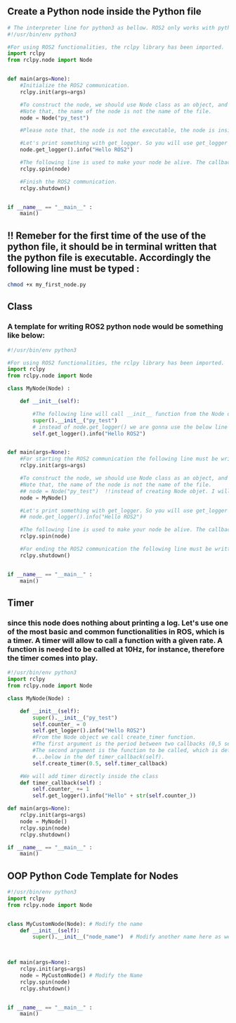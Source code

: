 ## Create a Python node inside the Python file
```python
# The interpreter line for python3 as bellow. ROS2 only works with python3 not python2 or older versions.
#!/usr/bin/env python3

#For using ROS2 functionalities, the rclpy library has been imported.
import rclpy
from rclpy.node import Node 


def main(args=None):
    #Initialize the ROS2 communication. 
    rclpy.init(args=args)

    #To construct the node, we should use Node class as an object, and insert the node name as a parameter. 
    #Note that, the name of the node is not the name of the file.
    node = Node("py_test")

    #Please note that, the node is not the executable, the node is inside the executable or the python file. 

    #Let's print something with get_logger. So you will use get_logger function from the node objet.
    node.get_logger().info("Hello ROS2")

    #The following line is used to make your node be alive. The callbacks will be able to be called from spin function.
    rclpy.spin(node)

    #Finish the ROS2 communication.
    rclpy.shutdown()


if __name__ == "__main__" : 
    main()
```
## !! Remeber for the first time of the use of the python file, it should be in terminal written that the python file is executable. Accordingly the following line must be typed :
```bash
chmod +x my_first_node.py

```
## Class
### A template for writing ROS2 python node would be something like below:

```python
#!/usr/bin/env python3

#For using ROS2 functionalities, the rclpy library has been imported.
import rclpy
from rclpy.node import Node 

class MyNode(Node) : 

    def __init__(self):

        #The following line will call __init__ function from the Node objet.
        super().__init__("py_test")
        # instead of node.get_logger() we are gonna use the below line : 
        self.get_logger().info("Hello ROS2")


def main(args=None): 
    #For starting the ROS2 communication the following line must be written. 
    rclpy.init(args=args)

    #To construct the node, we should use Node class as an object, and insert the node name as a parameter. 
    #Note that, the name of the node is not the name of the file. 
    ## node = Node("py_test")  !!instead of creating Node objet. I will create MyNode()
    node = MyNode()

    #Let's print something with get_logger. So you will use get_logger function from the node objet.
    ## node.get_logger().info("Hello ROS2")

    #The following line is used to make your node be alive. The callbacks will be able to be called from spin function.
    rclpy.spin(node)

    #For ending the ROS2 communication the following line must be written.
    rclpy.shutdown()


if __name__ == "__main__" : 
    main()
```
## Timer
### since this node does nothing about printing a log. Let's use one of the most basic and common functionalities in ROS, which is a timer. A timer will allow to call a function with a given rate. A function is needed to be called at 10Hz, for instance, therefore the timer comes into play.

```python
#!/usr/bin/env python3
import rclpy
from rclpy.node import Node 

class MyNode(Node) : 

    def __init__(self):
        super().__init__("py_test")
        self.counter_ = 0
        self.get_logger().info("Hello ROS2")
        #From the Node object we call create_timer function.
        #The first argument is the period between two callbacks (0,5 sec = 2Hz) 
        #The second argument is the function to be called, which is defined inside the class as can be seen ...
        #...below in the def timer_callback(self).  
        self.create_timer(0.5, self.timer_callback)

    #We will add timer directly inside the class
    def timer_callback(self) :
        self.counter_ += 1 
        self.get_logger().info("Hello" + str(self.counter_))

def main(args=None): 
    rclpy.init(args=args)
    node = MyNode()
    rclpy.spin(node)
    rclpy.shutdown()

if __name__ == "__main__" : 
    main()
```
## OOP Python Code Template for Nodes
```python
#!/usr/bin/env python3
import rclpy
from rclpy.node import Node 


class MyCustomNode(Node): # Modify the name
    def __init__(self):
        super().__init__("node_name")  # Modify another name here as well
    


def main(args=None):
    rclpy.init(args=args)
    node = MyCustomNode() # Modify the Name
    rclpy.spin(node)
    rclpy.shutdown()


if __name__ == "__main__" : 
    main()
```

